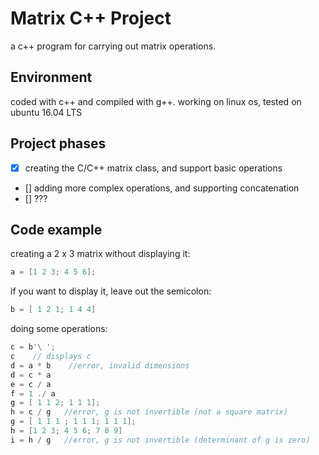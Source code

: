 # Matrix C++ Project
  a c++ program for carrying out matrix operations.

## Environment
coded with c++ and compiled with g++.
working on linux os, tested on ubuntu 16.04 LTS

## Project phases
- [x] creating the C/C++ matrix class, and support basic operations
- []  adding more complex operations, and supporting concatenation
- [] ???


## Code example

creating a 2 x 3 matrix without displaying it:
```c++
a = [1 2 3; 4 5 6];
```

if you want to display it, leave out the semicolon:
```c++
b = [ 1 2 1; 1 4 4]
```
doing some operations:

```c++
c = b'\ ';
c    // displays c
d = a * b    //error, invalid dimensions
d = c * a
e = c / a
f = 1 ./ a
g = [ 1 1 2; 1 1 1];
h = c / g   //error, g is not invertible (not a square matrix)
g = [ 1 1 1 ; 1 1 1; 1 1 1];
h = [1 2 3; 4 5 6; 7 8 9]
i = h / g   //error, g is not invertible (determinant of g is zero)
```
